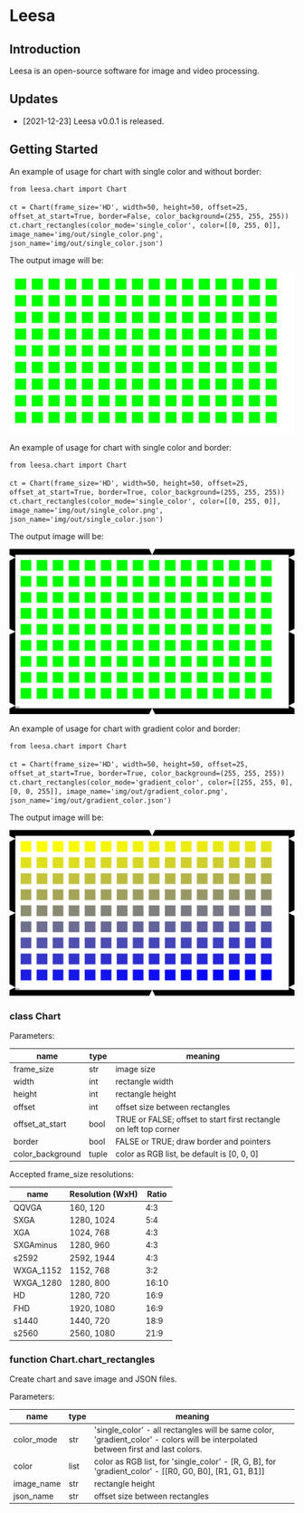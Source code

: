 # Leesa

## Introduction

Leesa is an open-source software for image and video processing.

## Updates
- [2021-12-23] Leesa v0.0.1 is released.

## Getting Started

An example of usage for chart with single color and without border:

``` shell
from leesa.chart import Chart

ct = Chart(frame_size='HD', width=50, height=50, offset=25, offset_at_start=True, border=False, color_background=(255, 255, 255))
ct.chart_rectangles(color_mode='single_color', color=[[0, 255, 0]], image_name='img/out/single_color.png', json_name='img/out/single_color.json')
```
The output image will be:


![chart with single color and no border](help/img/single_color_no_border.png)

An example of usage for chart with single color and border:

``` shell
from leesa.chart import Chart

ct = Chart(frame_size='HD', width=50, height=50, offset=25, offset_at_start=True, border=True, color_background=(255, 255, 255))
ct.chart_rectangles(color_mode='single_color', color=[[0, 255, 0]], image_name='img/out/single_color.png', json_name='img/out/single_color.json')
```
The output image will be:

![chart with single color and border](help/img/single_color_border.png)

An example of usage for chart with gradient color and border:

``` shell
from leesa.chart import Chart

ct = Chart(frame_size='HD', width=50, height=50, offset=25, offset_at_start=True, border=True, color_background=(255, 255, 255))
ct.chart_rectangles(color_mode='gradient_color', color=[[255, 255, 0], [0, 0, 255]], image_name='img/out/gradient_color.png', json_name='img/out/gradient_color.json')
```

The output image will be:

![chart with gradient color and border](help/img/gradient_color_border.png)


### class Chart

Parameters:

|name        |type  | meaning                                                         |
|------------|------|-----------------------------------------------------------------|
|frame_size  | str  | image size                     |
|width       | int  | rectangle width                     |
|height      | int  | rectangle height                    |
|offset      | int  | offset size between rectangles                    |
|offset_at_start  | bool  | TRUE or FALSE; offset to start first rectangle on left top corner                     |
|border      | bool  | FALSE or TRUE; draw border and pointers                     |
|color_background  | tuple  | color as RGB list, be default is [0, 0, 0]                    |


Accepted frame_size resolutions:

|name               | Resolution (WxH) | Ratio |
|-------------------|------------------|-------|
| QQVGA       | 160, 120        |   4:3    |
| SXGA        | 1280, 1024        |   5:4    |
| XGA         | 1024, 768        |   4:3    |
| SXGAminus   | 1280, 960        |   4:3    |
| s2592   | 2592, 1944        |   4:3    |
| WXGA_1152   | 1152, 768        |   3:2    |
| WXGA_1280   | 1280, 800        |   16:10    |
| HD   | 1280, 720        |   16:9    |
| FHD   | 1920, 1080        |   16:9    |
| s1440   | 1440, 720        |   18:9    |
| s2560   | 2560, 1080        |   21:9    |

### function Chart.chart_rectangles

Create chart and save image and JSON files.

Parameters:

|name        |type  | meaning                                                         |
|------------|------|-----------------------------------------------------------------|
|color_mode  | str  | 'single_color' - all rectangles will be same color, 'gradient_color' - colors will be interpolated between first and last colors.                     |
|color       | list  | color as RGB list, for 'single_color' - [R, G, B], for 'gradient_color' - [[R0, G0, B0], [R1, G1, B1]]                     |
|image_name      | str  | rectangle height                    |
|json_name      | str  | offset size between rectangles                    |
